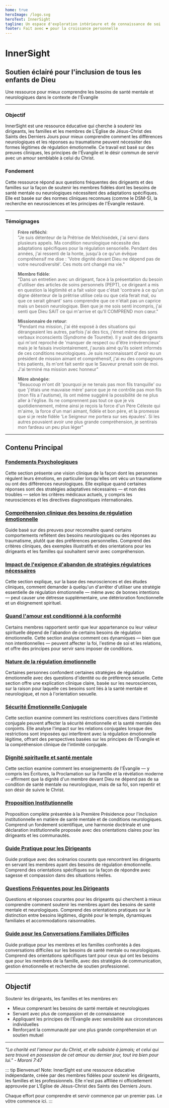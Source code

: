 ```yaml
---
home: true
heroImage: /logo.svg
heroText: InnerSight
tagline: Un espace d'exploration intérieure et de connaissance de soi
footer: Fait avec ❤️ pour la croissance personnelle
---
```

<!--contenu -->

<!--<ContenidoActualFr />-->

# InnerSight  
## Soutien éclairé pour l'inclusion de tous les enfants de Dieu  

Une ressource pour mieux comprendre les besoins de santé mentale et neurologiques dans le contexte de l'Évangile

---

### Objectif

InnerSight est une ressource éducative qui cherche à soutenir les dirigeants, les familles et les membres de L'Église de Jésus-Christ des Saints des Derniers Jours pour mieux comprendre comment les différences neurologiques et les réponses au traumatisme peuvent nécessiter des formes légitimes de régulation émotionnelle. Ce travail est basé sur des preuves cliniques, les principes de l'Évangile et le désir commun de servir avec un amour semblable à celui du Christ.

### Fondement

Cette ressource répond aux questions fréquentes des dirigeants et des familles sur la façon de soutenir les membres fidèles dont les besoins de santé mentale ou neurologiques nécessitent des adaptations spécifiques. Elle est basée sur des normes cliniques reconnues (comme le DSM-5), la recherche en neurosciences et les principes de l'Évangile restauré.

---

### Témoignages

> **Frère réfléchi**: \
> "Je suis détenteur de la Prêtrise de Melchisédek, j'ai servi dans plusieurs appels. Ma condition neurologique nécessite des adaptations spécifiques pour la régulation sensorielle. Pendant des années, j'ai ressenti de la honte, jusqu'à ce qu'un évêque compréhensif me dise : 'Votre dignité devant Dieu ne dépend pas de votre neurodiversité'. Ces mots ont changé ma vie."

> **Membre fidèle**: \
> "Dans un entretien avec un dirigeant, face à la présentation du besoin d'utiliser des articles de soins personnels (PEPT), ce dirigeant a mis en question la légitimité et a fait valoir que c'était 'contraire à ce qu'un digne détenteur de la prêtrise utilise cela ou que cela ferait mal, ou que ce serait gênant' sans comprendre que ce n'était pas un caprice mais un besoin neurologique. Bien que je me sois senti incompris, j'ai senti que Dieu SAIT ce qui m'arrive et qu'Il COMPREND mon cœur."

> **Missionnaire de retour**: \
> "Pendant ma mission, j'ai été exposé à des situations qui dérangeaient les autres, parfois j'ai des tics, j'émet même des sons verbaux inconscients (Syndrome de Tourette). Il y avait des dirigeants qui m'ont reproché de 'manquer de respect ou d'être irrévérencieux' mais je le faisais involontairement, j'aurais aimé qu'ils soient informés de ces conditions neurologiques. Je suis reconnaissant d'avoir eu un président de mission aimant et compréhensif, j'ai eu des compagnons très patients, ils m'ont fait sentir que le Sauveur prenait soin de moi. J'ai terminé ma mission avec honneur"

> **Mère abnégée**: \
> "Beaucoup m'ont dit 'pourquoi je ne tenais pas mon fils tranquille' ou que 'j'étais une mauvaise mère' parce que je ne contrôle pas mon fils (mon fils a l'autisme), ils ont même suggéré la possibilité de ne plus aller à l'église. Ils ne comprennent pas tout ce que je vis quotidiennement, même ainsi je reçois la force d'un Père Céleste qui m'aime, la force d'un mari aimant, fidèle et bon père, et la promesse que si je reste fidèle 'Le Seigneur me portera sur ses épaules'. Si les autres pouvaient avoir une plus grande compréhension, je sentirais mon fardeau un peu plus léger"

---

## Contenu Principal

### [Fondements Psychologiques](/InnerSight/fr/analisis_psicologico_apropiado_v2)
Cette section présente une vision clinique de la façon dont les personnes régulent leurs émotions, en particulier lorsqu'elles ont vécu un traumatisme ou ont des différences neurologiques. Elle explique quand certaines réponses sont des stratégies adaptatives nécessaires — et non des troubles — selon les critères médicaux actuels, y compris les neurosciences et les directives diagnostiques internationales.

### [Compréhension clinique des besoins de régulation émotionnelle](/InnerSight/fr/fundamento_cientifico_validacion)
Guide basé sur des preuves pour reconnaître quand certains comportements reflètent des besoins neurologiques ou des réponses au traumatisme, plutôt que des préférences personnelles. Comprend des critères cliniques, des exemples illustratifs et des orientations pour les dirigeants et les familles qui souhaitent servir avec compréhension.

### [Impact de l'exigence d'abandon de stratégies régulatrices nécessaires](/InnerSight/fr/efectos_de_restricciones_coercitiva)
Cette section explique, sur la base des neurosciences et des études cliniques, comment demander à quelqu'un d'arrêter d'utiliser une stratégie essentielle de régulation émotionnelle — même avec de bonnes intentions — peut causer une détresse supplémentaire, une détérioration fonctionnelle et un éloignement spirituel.

### [Quand l'amour est conditionné à la conformité](/InnerSight/fr/chantaje_emocional)
Certains membres rapportent sentir que leur appartenance ou leur valeur spirituelle dépend de l'abandon de certains besoins de régulation émotionnelle. Cette section analyse comment ces dynamiques — bien que non intentionnelles — peuvent affecter la foi, l'estime de soi et les relations, et offre des principes pour servir sans imposer de conditions.

### [Nature de la régulation émotionnelle](/InnerSight/fr/Nature_de_la_Regulation_Emotionnelle)
Certaines personnes confondent certaines stratégies de régulation émotionnelle avec des questions d'identité ou de préférence sexuelle. Cette section offre une explication clinique claire, basée sur les neurosciences, sur la raison pour laquelle ces besoins sont liés à la santé mentale et neurologique, et non à l'orientation sexuelle.

### [Sécurité Émotionnelle Conjugale](/InnerSight/fr/Securite_Emotionnelle_Conjugale)
Cette section examine comment les restrictions coercitives dans l'intimité conjugale peuvent affecter la sécurité émotionnelle et la santé mentale des conjoints. Elle analyse l'impact sur les relations conjugales lorsque des restrictions sont imposées qui interfèrent avec la régulation émotionnelle légitime, offrant des perspectives basées sur les principes de l'Évangile et la compréhension clinique de l'intimité conjugale.

### [Dignité spirituelle et santé mentale](/InnerSight/fr/sacerdocio_salud_mental_apropiado_v5)  
Cette section examine comment les enseignements de l'Évangile — y compris les Écritures, la Proclamation sur la Famille et la révélation moderne — affirment que la dignité d'un membre devant Dieu ne dépend pas de sa condition de santé mentale ou neurologique, mais de sa foi, son repentir et son désir de suivre le Christ.

### [Proposition Institutionnelle](/InnerSight/fr/propuesta_v1_esp)
Proposition complète présentée à la Première Présidence pour l'inclusion institutionnelle en matière de santé mentale et de conditions neurologiques. Comprend un fondement scientifique, une harmonie doctrinale et une déclaration institutionnelle proposée avec des orientations claires pour les dirigeants et les communautés.

### [Guide Pratique pour les Dirigeants](/InnerSight/fr/Guide_Pratique_Leaders)
Guide pratique avec des scénarios courants que rencontrent les dirigeants en servant les membres ayant des besoins de régulation émotionnelle. Comprend des orientations spécifiques sur la façon de répondre avec sagesse et compassion dans des situations réelles.

### [Questions Fréquentes pour les Dirigeants](/InnerSight/fr/PreguntasFrecuentes)
Questions et réponses courantes pour les dirigeants qui cherchent à mieux comprendre comment soutenir les membres ayant des besoins de santé mentale et neurologiques. Comprend des orientations pratiques sur la distinction entre besoins légitimes, dignité pour le temple, dynamiques familiales et accommodations raisonnables.

### [Guide pour les Conversations Familiales Difficiles](/InnerSight/fr/Guia_conversacion)
Guide pratique pour les membres et les familles confrontés à des conversations difficiles sur les besoins de santé mentale ou neurologiques. Comprend des orientations spécifiques tant pour ceux qui ont les besoins que pour les membres de la famille, avec des stratégies de communication, gestion émotionnelle et recherche de soutien professionnel.

---

## Objectif

Soutenir les dirigeants, les familles et les membres en:

- Mieux comprenant les besoins de santé mentale et neurologiques
- Servant avec plus de compassion et de connaissance
- Appliquant les principes de l'Évangile avec sensibilité aux circonstances individuelles
- Renforçant la communauté par une plus grande compréhension et un soutien mutuel

---

*"La charité est l'amour pur du Christ, et elle subsiste à jamais; et celui qui sera trouvé en possession de cet amour au dernier jour, tout ira bien pour lui." - Moroni 7:47*

::: tip Bienvenue!
Note: InnerSight est une ressource éducative indépendante, créée par des membres fidèles pour soutenir les dirigeants, les familles et les professionnels. Elle n'est pas affiliée ni officiellement approuvée par L'Église de Jésus-Christ des Saints des Derniers Jours.

Chaque effort pour comprendre et servir commence par un premier pas. Le vôtre commence ici.
:::
